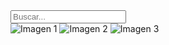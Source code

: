 <!DOCTYPE html>
<html lang="es">
<head>
    <meta charset="UTF-8">
    <meta name="viewport" content="width=device-width, initial-scale=1.0">
    <title>buscardor de libros</title>
    <link rel="stylesheet" href="buscador.css"> 
</head>
<body>
    <div class="container">
        <div class="search-container">
            <input type="text" placeholder="Buscar...">
        </div>
        <div class="image-container">
            <img src="https://via.placeholder.com/200" alt="Imagen 1">
            <img src="https://via.placeholder.com/200" alt="Imagen 2">
            <img src="https://via.placeholder.com/200" alt="Imagen 3">
        </div>
    </div>
</body>
</html>
